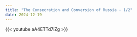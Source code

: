 ```yaml
---
title: "The Consecration and Conversion of Russia - 1/2"
date: 2024-12-19
---
```


{{< youtube aA4ETTd7iZg >}}

